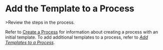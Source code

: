 # Add the Template to a Process

<span id="Post Data using a BDC Script Steps" class="popUpLink">\>Review
the steps in the process. </span>

Refer to [Create a Process](Create_a_Process.htm) for information about
creating a process with an initial template. To add additional templates
to a process, refer to *<span style="color: #0000ff;">[Add Templates to
a Process](Add_Templates_to_a_Process.htm)</span>*.
